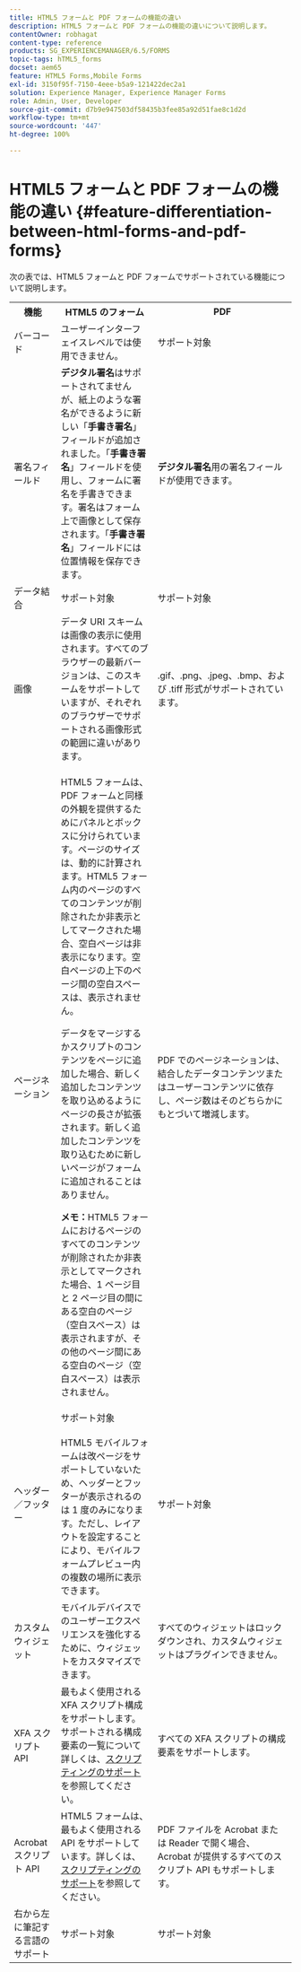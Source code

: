 ```yaml
---
title: HTML5 フォームと PDF フォームの機能の違い
description: HTML5 フォームと PDF フォームの機能の違いについて説明します。
contentOwner: robhagat
content-type: reference
products: SG_EXPERIENCEMANAGER/6.5/FORMS
topic-tags: hTML5_forms
docset: aem65
feature: HTML5 Forms,Mobile Forms
exl-id: 3150f95f-7150-4eee-b5a9-121422dec2a1
solution: Experience Manager, Experience Manager Forms
role: Admin, User, Developer
source-git-commit: d7b9e947503df58435b3fee85a92d51fae8c1d2d
workflow-type: tm+mt
source-wordcount: '447'
ht-degree: 100%

---
```


# HTML5 フォームと PDF フォームの機能の違い {#feature-differentiation-between-html-forms-and-pdf-forms}

次の表では、HTML5 フォームと PDF フォームでサポートされている機能について説明します。

<table>
 <tbody>
  <tr>
   <th>機能</th>
   <th>HTML5 のフォーム</th>
   <th>PDF</th>
  </tr>
  <tr>
   <td>バーコード<br /> </td>
   <td>ユーザーインターフェイスレベルでは使用できません。 </td>
   <td>サポート対象</td>
  </tr>
  <tr>
   <td>署名フィールド<br /> </td>
   <td><strong>デジタル署名</strong>はサポートされてませんが、紙上のような署名ができるように新しい「<strong>手書き署名</strong>」フィールドが追加されました。「<strong>手書き署名</strong>」フィールドを使用し、フォームに署名を手書きできます。署名はフォーム上で画像として保存されます。「<strong>手書き署名</strong>」フィールドには位置情報を保存できます。</td>
   <td><strong>デジタル署名</strong>用の署名フィールドが使用できます。</td>
  </tr>
  <tr>
   <td>データ結合</td>
   <td>サポート対象</td>
   <td>サポート対象</td>
  </tr>
  <tr>
   <td>画像</td>
   <td>データ URI スキームは画像の表示に使用されます。すべてのブラウザーの最新バージョンは、このスキームをサポートしていますが、それぞれのブラウザーでサポートされる画像形式の範囲に違いがあります。<br /> </td>
   <td>.gif、.png、.jpeg、.bmp、および .tiff 形式がサポートされています。</td>
  </tr>
  <tr>
   <td>ページネーション<br /> </td>
   <td><p>HTML5 フォームは、PDF フォームと同様の外観を提供するためにパネルとボックスに分けられています。ページのサイズは、動的に計算されます。HTML5 フォーム内のページのすべてのコンテンツが削除されたか非表示としてマークされた場合、空白ページは非表示になります。空白ページの上下のページ間の空白スペースは、表示されません。</p> <p>データをマージするかスクリプトのコンテンツをページに追加した場合、新しく追加したコンテンツを取り込めるようにページの長さが拡張されます。新しく追加したコンテンツを取り込むために新しいページがフォームに追加されることはありません。 </p> <p><strong>メモ：</strong>HTML5 フォームにおけるページのすべてのコンテンツが削除されたか非表示としてマークされた場合、1 ページ目と 2 ページ目の間にある空白のページ（空白スペース）は表示されますが、その他のページ間にある空白のページ（空白スペース）は表示されません。</p> </td>
   <td>PDF でのページネーションは、結合したデータコンテンツまたはユーザーコンテンツに依存し、ページ数はそのどちらかにもとづいて増減します。</td>
  </tr>
  <tr>
   <td>ヘッダー／フッター </td>
   <td>サポート対象<br /> <br /> HTML5 モバイルフォームは改ページをサポートしていないため、ヘッダーとフッターが表示されるのは 1 度のみになります。ただし、レイアウトを設定することにより、モバイルフォームプレビュー内の複数の場所に表示できます。<br /> </td>
   <td>サポート対象</td>
  </tr>
  <tr>
   <td>カスタムウィジェット</td>
   <td>モバイルデバイスでのユーザーエクスペリエンスを強化するために、ウィジェットをカスタマイズできます。<br /> </td>
   <td>すべてのウィジェットはロックダウンされ、カスタムウィジェットはプラグインできません。<br /> </td>
  </tr>
  <tr>
   <td>XFA スクリプト API</td>
   <td>最もよく使用される XFA スクリプト構成をサポートします。サポートされる構成要素の一覧について詳しくは、<a href="/help/forms/using/scripting-support.md">スクリプティングのサポート</a>を参照してください。</td>
   <td>すべての XFA スクリプトの構成要素をサポートします。</td>
  </tr>
  <tr>
   <td>Acrobat スクリプト API </td>
   <td>HTML5 フォームは、最もよく使用される API をサポートしています。詳しくは、<a href="/help/forms/using/scripting-support.md">スクリプティングのサポート</a>を参照してください。</td>
   <td>PDF ファイルを Acrobat または Reader で開く場合、Acrobat が提供するすべてのスクリプト API もサポートします。</td>
  </tr>
  <tr>
   <td>右から左に筆記する言語のサポート </td>
   <td>サポート対象</td>
   <td>サポート対象</td>
  </tr>
 </tbody>
</table>

<!--Follow the best practices to enable a form template for HTML5 renditions and ensure that the behavior and appearance of HTML5 forms and XFA-based PDF is consistent. For detailed list of best practices, see [Best practices to design an HTML5 form.](/help/forms/using/best-practices-design-html5-forms.md)-->
